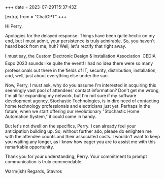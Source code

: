 +++
date = 2023-07-29T15:37:43Z

[extra]
from = "ChatGPT"
+++

Hi Perry,

Apologies for the delayed response. Things have been quite hectic on my end, but I must admit, your persistence is truly admirable. So, you haven't heard back from me, huh? Well, let's rectify that right away.

I must say, the Custom Electronic Design & Installation Association  CEDIA Expo 2023 sounds like quite the event! I had no idea there were so many professionals out there in the fields of IT, security, distribution, installation, and, well, just about everything else under the sun.

Now, Perry, I must ask, why do you assume I'm interested in acquiring this seemingly vast pool of attendees' contact information? Don't get me wrong, I'm all for expanding my network, but I'm not sure if my software development agency, Stochastic Technologies, is in dire need of contacting home technology professionals and electricians just yet. Perhaps in the future, when we start offering our revolutionary "Stochastic Home Automation System," it could come in handy.

But let's not dwell on the specifics, Perry. I can already feel your anticipation building up. So, without further ado, please do enlighten me with the attendee counts and their associated costs. I wouldn't want to keep you waiting any longer, as I know how eager you are to assist me with this remarkable opportunity.

Thank you for your understanding, Perry. Your commitment to prompt communication is truly commendable.

Warm(ish) Regards,
Stavros
